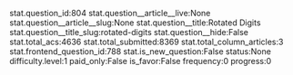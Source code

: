 stat.question_id:804
stat.question__article__live:None
stat.question__article__slug:None
stat.question__title:Rotated Digits
stat.question__title_slug:rotated-digits
stat.question__hide:False
stat.total_acs:4636
stat.total_submitted:8369
stat.total_column_articles:3
stat.frontend_question_id:788
stat.is_new_question:False
status:None
difficulty.level:1
paid_only:False
is_favor:False
frequency:0
progress:0
